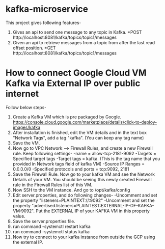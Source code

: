 # kafka-microservice

This project gives following features-

1.	Gives an api to send one message to any topic in Kafka. 
		*POST http://localhost:8081/kafka/topics/topic1/messages
2.	Given an api to retrieve messages from a topic from after the last read offset position.
		*GET http://localhost:8081/kafka/topics/topic1/messages


# How to connect Google Cloud VM Kafka via External IP over public internet

Follow below steps-

1. Create a Kafka VM which is pre packaged by Google. https://console.cloud.google.com/marketplace/details/click-to-deploy-images/kafka
2. After installation is finished, edit the VM details and in the text box "Network Tags", add a tag "kafka". (You can keep any tag name)
3. Save the VM.
4. Now go to VPC Network --> Firewall Rules, and create a new Firewall rule. Keep following settings-
	-name = allow-tcp-2181-9092
	-Targets = Specified target tags
	-Target tags = kafka.   (This is the tag name that you provided in Network tags field of kafka VM)
	-Source IP Ranges = 0.0.0.0/0
	-Specified protocols and ports = tcp:9092, 2181
5. Save the Firewall Rule. Now go to your kafka VM and see the Network Details of your VM. You should be seeing this newly created Firewall rule in the Firewall Rules list of this VM.
6. Now SSH to the VM instance. And go to /opt/kafka/config
7. Edit server.properties, and do following changes-
	-Uncomment and set the property "listeners=PLAINTEXT://:9092"
	-Uncomment and set the property "advertised.listeners=PLAINTEST:EXTERNAL-IP-OF-KAFKA-VM:9092".  Put the EXTERNAL IP of your KAFKA VM in this property value.
8. Save the server.properties file.	
8. run command -systemctl restart kafka
9. run command -systemctl status kafka
10. Now try to connect to your kafka instance from outside the GCP using the external IP.
